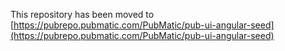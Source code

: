 This repository has been moved to [https://pubrepo.pubmatic.com/PubMatic/pub-ui-angular-seed](https://pubrepo.pubmatic.com/PubMatic/pub-ui-angular-seed)
